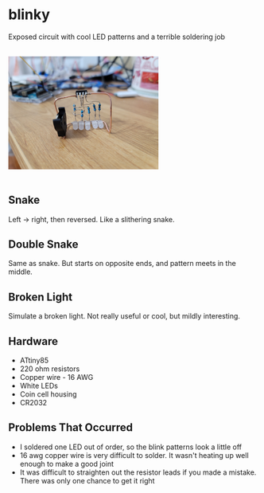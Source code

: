 # blinky
Exposed circuit with cool LED patterns and a terrible soldering job

<br>
<img src="https://github.com/sethpoly/blinky/raw/main/images/exposed_circuit.jpg" width=60% height=60%>
<br><br>

## Snake
Left -> right, then reversed. Like a slithering snake.

## Double Snake
Same as snake. But starts on opposite ends, and pattern meets in the middle.

## Broken Light
Simulate a broken light. Not really useful or cool, but mildly interesting.

## Hardware
- ATtiny85
- 220 ohm resistors
- Copper wire - 16 AWG
- White LEDs
- Coin cell housing
- CR2032

## Problems That Occurred
- I soldered one LED out of order, so the blink patterns look a little off
- 16 awg copper wire is very difficult to solder. It wasn't heating up well enough to make a good joint
- It was difficult to straighten out the resistor leads if you made a mistake. There was only one chance to get it right